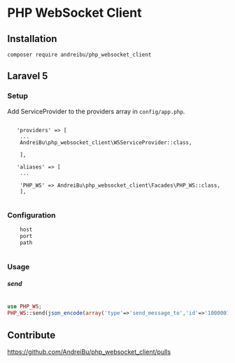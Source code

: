 PHP WebSocket Client  
==========


## Installation

```
composer require andreibu/php_websocket_client
```

## Laravel 5

### Setup

Add ServiceProvider to the providers array in `config/app.php`.

```

   'providers' => [
    ...
	AndreiBu\php_websocket_client\WSServiceProvider::class,
	
	],
	
   'aliases' => [
    ...
    
	'PHP_WS' => AndreiBu\php_websocket_client\Facades\PHP_WS::class,
	],
	
```


### Configuration


```php
    host
    port
    path
    
```

### Usage

##### send

```php

use PHP_WS;
PHP_WS::send(json_encode(array('type'=>'send_message_to','id'=>'1000001','msg'=>'laravel msg ')));


```






## Contribute

https://github.com/AndreiBu/php_websocket_client/pulls
